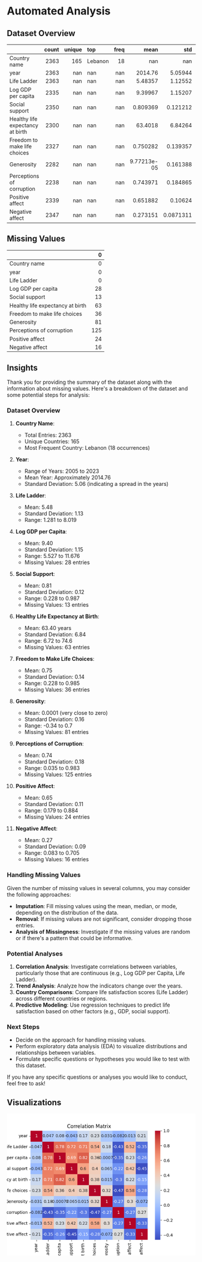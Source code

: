 # Automated Analysis

## Dataset Overview
|                                  |   count |   unique | top     |   freq |           mean |         std |      min |       25% |       50% |        75% |      max |
|:---------------------------------|--------:|---------:|:--------|-------:|---------------:|------------:|---------:|----------:|----------:|-----------:|---------:|
| Country name                     |    2363 |      165 | Lebanon |     18 |  nan           | nan         |  nan     |  nan      |  nan      |  nan       |  nan     |
| year                             |    2363 |      nan | nan     |    nan | 2014.76        |   5.05944   | 2005     | 2011      | 2015      | 2019       | 2023     |
| Life Ladder                      |    2363 |      nan | nan     |    nan |    5.48357     |   1.12552   |    1.281 |    4.647  |    5.449  |    6.3235  |    8.019 |
| Log GDP per capita               |    2335 |      nan | nan     |    nan |    9.39967     |   1.15207   |    5.527 |    8.5065 |    9.503  |   10.3925  |   11.676 |
| Social support                   |    2350 |      nan | nan     |    nan |    0.809369    |   0.121212  |    0.228 |    0.744  |    0.8345 |    0.904   |    0.987 |
| Healthy life expectancy at birth |    2300 |      nan | nan     |    nan |   63.4018      |   6.84264   |    6.72  |   59.195  |   65.1    |   68.5525  |   74.6   |
| Freedom to make life choices     |    2327 |      nan | nan     |    nan |    0.750282    |   0.139357  |    0.228 |    0.661  |    0.771  |    0.862   |    0.985 |
| Generosity                       |    2282 |      nan | nan     |    nan |    9.77213e-05 |   0.161388  |   -0.34  |   -0.112  |   -0.022  |    0.09375 |    0.7   |
| Perceptions of corruption        |    2238 |      nan | nan     |    nan |    0.743971    |   0.184865  |    0.035 |    0.687  |    0.7985 |    0.86775 |    0.983 |
| Positive affect                  |    2339 |      nan | nan     |    nan |    0.651882    |   0.10624   |    0.179 |    0.572  |    0.663  |    0.737   |    0.884 |
| Negative affect                  |    2347 |      nan | nan     |    nan |    0.273151    |   0.0871311 |    0.083 |    0.209  |    0.262  |    0.326   |    0.705 |

## Missing Values
|                                  |   0 |
|:---------------------------------|----:|
| Country name                     |   0 |
| year                             |   0 |
| Life Ladder                      |   0 |
| Log GDP per capita               |  28 |
| Social support                   |  13 |
| Healthy life expectancy at birth |  63 |
| Freedom to make life choices     |  36 |
| Generosity                       |  81 |
| Perceptions of corruption        | 125 |
| Positive affect                  |  24 |
| Negative affect                  |  16 |

## Insights
Thank you for providing the summary of the dataset along with the information about missing values. Here's a breakdown of the dataset and some potential steps for analysis:

### Dataset Overview

1. **Country Name**:
   - Total Entries: 2363
   - Unique Countries: 165
   - Most Frequent Country: Lebanon (18 occurrences)

2. **Year**:
   - Range of Years: 2005 to 2023
   - Mean Year: Approximately 2014.76
   - Standard Deviation: 5.06 (indicating a spread in the years)

3. **Life Ladder**:
   - Mean: 5.48
   - Standard Deviation: 1.13
   - Range: 1.281 to 8.019

4. **Log GDP per Capita**:
   - Mean: 9.40
   - Standard Deviation: 1.15
   - Range: 5.527 to 11.676
   - Missing Values: 28 entries

5. **Social Support**:
   - Mean: 0.81
   - Standard Deviation: 0.12
   - Range: 0.228 to 0.987
   - Missing Values: 13 entries

6. **Healthy Life Expectancy at Birth**:
   - Mean: 63.40 years
   - Standard Deviation: 6.84
   - Range: 6.72 to 74.6
   - Missing Values: 63 entries

7. **Freedom to Make Life Choices**:
   - Mean: 0.75
   - Standard Deviation: 0.14
   - Range: 0.228 to 0.985
   - Missing Values: 36 entries

8. **Generosity**:
   - Mean: 0.0001 (very close to zero)
   - Standard Deviation: 0.16
   - Range: -0.34 to 0.7
   - Missing Values: 81 entries

9. **Perceptions of Corruption**:
   - Mean: 0.74
   - Standard Deviation: 0.18
   - Range: 0.035 to 0.983
   - Missing Values: 125 entries

10. **Positive Affect**:
    - Mean: 0.65
    - Standard Deviation: 0.11
    - Range: 0.179 to 0.884
    - Missing Values: 24 entries

11. **Negative Affect**:
    - Mean: 0.27
    - Standard Deviation: 0.09
    - Range: 0.083 to 0.705
    - Missing Values: 16 entries

### Handling Missing Values

Given the number of missing values in several columns, you may consider the following approaches:

- **Imputation**: Fill missing values using the mean, median, or mode, depending on the distribution of the data.
- **Removal**: If missing values are not significant, consider dropping those entries.
- **Analysis of Missingness**: Investigate if the missing values are random or if there's a pattern that could be informative.

### Potential Analyses

1. **Correlation Analysis**: Investigate correlations between variables, particularly those that are continuous (e.g., Log GDP per Capita, Life Ladder).
2. **Trend Analysis**: Analyze how the indicators change over the years.
3. **Country Comparisons**: Compare life satisfaction scores (Life Ladder) across different countries or regions.
4. **Predictive Modeling**: Use regression techniques to predict life satisfaction based on other factors (e.g., GDP, social support).

### Next Steps

- Decide on the approach for handling missing values.
- Perform exploratory data analysis (EDA) to visualize distributions and relationships between variables.
- Formulate specific questions or hypotheses you would like to test with this dataset.

If you have any specific questions or analyses you would like to conduct, feel free to ask!

## Visualizations
![Correlation Matrix](correlation_matrix.png)